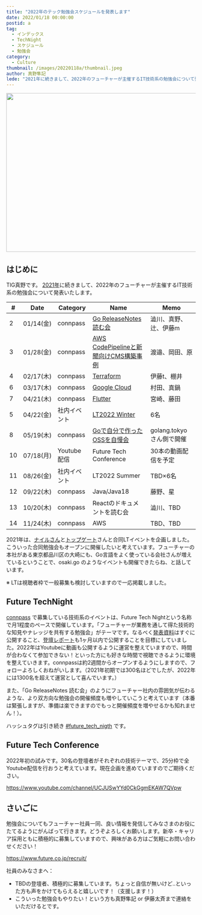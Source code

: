 ```yaml
---
title: "2022年のテック勉強会スケジュールを発表します"
date: 2022/01/18 00:00:00
postid: a
tag:
  - インデックス
  - TechNight
  - スケジュール
  - 勉強会
category:
  - Culture
thumbnail: /images/20220118a/thumbnail.jpeg
author: 真野隼記
lede: "2021年に続きまして、2022年のフューチャーが主催するIT技術系の勉強会について発表いたします。"
---
```


<img src="/images/20220118a/top.jpeg" alt="" title="Alexandra_KochPixabayによるPixabayからの画像" width="640" height="421" loading="lazy">


## はじめに

TIG真野です。 [2021年](/articles/20210314/)に続きまして、2022年のフューチャーが主催するIT技術系の勉強会について発表いたします。

| #  | Date      | Category     | Name                                | Memo              |
|----|-----------|--------------|-------------------------------------|-------------------|
| 2  | 01/14(金) | connpass     | [Go ReleaseNotes 読む会](https://future.connpass.com/event/235852/)  | 澁川、真野、辻、伊藤m  |
| 3  | 01/28(金) | connpass     | [AWS CodePipelineと新聞向けCMS構築事例](https://future.connpass.com/event/236138/) | 渡邉、岡田、原  |
| 4  | 02/17(木) | connpass     | [Terraform](https://future.connpass.com/event/237902/)     | 伊藤t、棚井     |
| 6  | 03/17(木) | connpass     | [Google Cloud](https://future.connpass.com/event/240577/)  | 村田、真鍋      |
| 7  | 04/21(木) | connpass     | [Flutter](https://future.connpass.com/event/242858/)  | 宮崎、藤田       |
| 5  | 04/22(金) | 社内イベント | [LT2022 Winter](/articles/20220704a/)                       |  6名                 |
| 8  | 05/19(木) | connpass     | [Goで自分で作ったOSSを自慢会](https://golangtokyo.connpass.com/event/246982/) | golang.tokyoさん側で開催              |
| 10 | 07/18(月) | Youtube配信  | Future Tech Conference             | 30本の動画配信を予定      |
| 11 | 08/26(金) | 社内イベント | LT2022 Summer                       |  TBD×6名           |
| 12 | 09/22(木) | connpass     | Java/Java18                         | 藤野、星  |
| 13 | 10/20(木) | connpass     | Reactのドキュメントを読む会         | 澁川、TBD     |
| 14 | 11/24(木) | connpass     | AWS                                 | TBD、TBD         |


2021年は、[ナイルさん](/articles/20211004a/)と[トップゲート](/articles/20211014a/)さんと合同LTイベントを企画しました。こういった合同勉強会もオープンに開催したいと考えています。フューチャーの本社がある東京都品川区の大崎にも、Go言語をよく使っている会社さんが増えているということで、osaki.go のようなイベントも開催できたらね、と話しています。

※ LTは視聴者枠で一般募集も検討していますので一応掲載しました。


## Future TechNight

[connpass](https://future.connpass.com/) で募集している技術系のイベントは、Future Tech Nightという名称で月1程度のペースで開催しています。「フューチャーが業務を通して得た技術的な知見やナレッジを共有する勉強会」がテーマです。なるべく[発表資料](https://future.connpass.com/presentation/)はすぐに公開すること、[登壇レポート](/tags/TechNight/)も1ヶ月以内で公開することを目標にしていました。2022年はYoutubeに動画も公開するように運営を整えていますので、時間が合わなくて参加できない！といった方にも好きな時間で視聴できるように環境を整えていきます。connpassは約2週間からオープンするようにしますので、フォローよろしくおねがいします。（2021年初期では300名ほどでしたが、2022年には1300名を超えて運営として喜んでいます。）

また、「Go ReleaseNotes 読む会」のようにフューチャー社内の雰囲気が伝わるような、より双方向な勉強会の開催頻度も増やしていこうと考えています（本番は緊張しますが、準備は楽できますのでもっと開催頻度を増やせるかも知れません！）。

ハッシュタグは引き続き [#future_tech_nigth](https://twitter.com/search?q=%23future_tech_night) です。

## Future Tech Conference

2022年初の試みです。30名の登壇者がそれぞれの技術テーマで、25分枠で全Youtube配信を行おうと考えています。現在企画を進めていますのでご期待ください。

https://www.youtube.com/channel/UCJUSwYYd0CkGgmEKAW7QVpw


## さいごに

勉強会についてもフューチャー社員一同、良い情報を発信してみなさまのお役にたてるようにがんばって行きます。どうぞよろしくお願いします。新卒・キャリア採用ともに積極的に募集していますので、興味がある方はご気軽にお問い合わせください！

https://www.future.co.jp/recruit/


社員のみなさまへ：

* TBDの登壇者、積極的に募集しています。ちょっと自信が無いけど..といった方も声をかけてもらえると嬉しいです！（支援します！）
* こういった勉強会もやりたい！という方も真野隼記 or 伊藤太斉まで連絡をいただけるとです。

